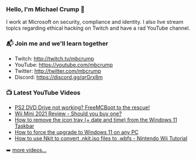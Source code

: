 ### Hello, I'm Michael Crump 👋

I work at Microsoft on security, compliance and identity. I also live stream topics regarding ethical hacking on Twitch and have a rad YouTube channel. 

### 📬 Join me and we'll learn together

- Twitch: http://twitch.tv/mbcrump
- YouTube: https://youtube.com/mbcrump
- Twitter: http://twitter.com/mbcrump
- Discord: https://discord.gg/qrGrx8m

### 📺 Latest YouTube Videos

<!-- YOUTUBE:START -->
- [PS2 DVD Drive not working? FreeMCBoot to the rescue!](https://www.youtube.com/watch?v=jqjHYVH6YGE)
- [Wii Mini 2021 Review - Should you buy one?](https://www.youtube.com/watch?v=8AfOCXGHAhQ)
- [How to remove the icon tray &lpar;+ date and time&rpar; from the Windows 11 Taskbar](https://www.youtube.com/watch?v=7EbiZmikC9Q)
- [How to force the upgrade to Windows 11 on any PC](https://www.youtube.com/watch?v=P3EsMEjaKEU)
- [How to use Nkit to convert .nkit.iso files to .wbfs - Nintendo Wii Tutorial](https://www.youtube.com/watch?v=iWtNhxOFWA4)
<!-- YOUTUBE:END -->

➡️ [more videos...](https://youtube.com/mbcrump)

